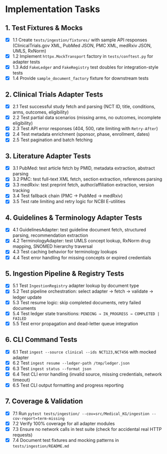 # Implementation Tasks

## 1. Test Fixtures & Mocks

- [x] 1.1 Create `tests/ingestion/fixtures/` with sample API responses (ClinicalTrials.gov XML, PubMed JSON, PMC XML, medRxiv JSON, UMLS, RxNorm)
- [x] 1.2 Implement `httpx.MockTransport` factory in `tests/conftest.py` for adapter tests
- [x] 1.3 Add `FakeLedger` and `FakeRegistry` test doubles for integration-style tests
- [x] 1.4 Provide `sample_document_factory` fixture for downstream tests

## 2. Clinical Trials Adapter Tests

- [x] 2.1 Test successful study fetch and parsing (NCT ID, title, conditions, arms, outcomes, eligibility)
- [x] 2.2 Test partial data scenarios (missing arms, no outcomes, incomplete eligibility)
- [x] 2.3 Test API error responses (404, 500, rate limiting with `Retry-After`)
- [x] 2.4 Test metadata enrichment (sponsor, phase, enrollment, dates)
- [x] 2.5 Test pagination and batch fetching

## 3. Literature Adapter Tests

- [x] 3.1 PubMed: test article fetch by PMID, metadata extraction, abstract parsing
- [x] 3.2 PMC: test full-text XML fetch, section extraction, references parsing
- [x] 3.3 medRxiv: test preprint fetch, author/affiliation extraction, version tracking
- [x] 3.4 Test fallback chain (PMC → PubMed → medRxiv)
- [x] 3.5 Test rate limiting and retry logic for NCBI E-utilities

## 4. Guidelines & Terminology Adapter Tests

- [x] 4.1 GuidelinesAdapter: test guideline document fetch, structured parsing, recommendation extraction
- [x] 4.2 TerminologyAdapter: test UMLS concept lookup, RxNorm drug mapping, SNOMED hierarchy traversal
- [x] 4.3 Test caching behavior for terminology lookups
- [x] 4.4 Test error handling for missing concepts or expired credentials

## 5. Ingestion Pipeline & Registry Tests

- [x] 5.1 Test `IngestionRegistry` adapter lookup by document type
- [x] 5.2 Test pipeline orchestration: select adapter → fetch → validate → ledger update
- [x] 5.3 Test resume logic: skip completed documents, retry failed documents
- [x] 5.4 Test ledger state transitions: `PENDING → IN_PROGRESS → COMPLETED | FAILED`
- [x] 5.5 Test error propagation and dead-letter queue integration

## 6. CLI Command Tests

- [x] 6.1 Test `ingest --source clinical --ids NCT123,NCT456` with mocked adapter
- [x] 6.2 Test `ingest resume --ledger-path /tmp/ledger.json`
- [x] 6.3 Test `ingest status --format json`
- [x] 6.4 Test CLI error handling (invalid source, missing credentials, network timeout)
- [x] 6.5 Test CLI output formatting and progress reporting

## 7. Coverage & Validation

- [x] 7.1 Run `pytest tests/ingestion/ --cov=src/Medical_KG/ingestion --cov-report=term-missing`
- [x] 7.2 Verify 100% coverage for all adapter modules
- [x] 7.3 Ensure no network calls in test suite (check for accidental real HTTP requests)
- [x] 7.4 Document test fixtures and mocking patterns in `tests/ingestion/README.md`
